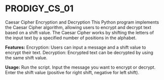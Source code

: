 # PRODIGY_CS_01

Caesar Cipher Encryption and Decryption
This Python program implements the Caesar Cipher algorithm, allowing users to encrypt and decrypt text based on a shift value. The Caesar Cipher works by shifting the letters of the input text by a specified number of positions in the alphabet.

**Features:**
Encryption: Users can input a message and a shift value to encrypt their text.
Decryption: Encrypted text can be decrypted by using the same shift value.

**Usage:**
Run the script.
Input the message you want to encrypt or decrypt.
Enter the shift value (positive for right shift, negative for left shift).
